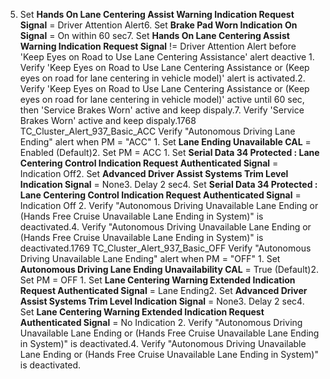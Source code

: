 5. Set **Hands On Lane Centering Assist Warning Indication Request Signal** = Driver Attention Alert6. Set **Brake Pad Worn Indication On Signal** = On within 60 sec7. Set **Hands On Lane Centering Assist Warning Indication Request Signal** != Driver Attention Alert before 'Keep Eyes on Road to Use Lane Centering Assistance' alert deactive 1. Verify 'Keep Eyes on Road to Use Lane Centering Assistance or (Keep eyes on road for lane centering in vehicle model)' alert is activated.2. Verify 'Keep Eyes on Road to Use Lane Centering Assistance or (Keep eyes on road for lane centering in vehicle model)' active until 60 sec, then 'Service Brakes Worn' active and keep dispaly.7. Verify 'Service Brakes Worn' active and keep dispaly.1768 TC_Cluster_Alert_937_Basic_ACC Verify "Autonomous Driving Lane Ending" alert when PM = "ACC" 1. Set **Lane Ending Unavailable CAL** = Enabled (Default)2. Set PM = ACC 1. Set **Serial Data 34 Protected : Lane Centering Control Indication Request Authenticated Signal** = Indication Off2. Set **Advanced Driver Assist Systems Trim Level Indication Signal** = None3. Delay 2 sec4. Set **Serial Data 34 Protected : Lane Centering Control Indication Request Authenticated Signal** = Indication Off 2. Verify "Autonomous Driving Unavailable Lane Ending or (Hands Free Cruise Unavailable Lane Ending in System)" is deactivated.4. Verify "Autonomous Driving Unavailable Lane Ending or (Hands Free Cruise Unavailable Lane Ending in System)" is deactivated.1769 TC_Cluster_Alert_937_Basic_OFF Verify "Autonomous Driving Unavailable Lane Ending" alert when PM = "OFF" 1. Set **Autonomous Driving Lane Ending Unavailability CAL** = True (Default)2. Set PM = OFF 1. Set **Lane Centering Warning Extended Indication Request Authenticated Signal** = Lane Ending2. Set **Advanced Driver Assist Systems Trim Level Indication Signal** = None3. Delay 2 sec4. Set **Lane Centering Warning Extended Indication Request Authenticated Signal** = No Indication 2. Verify "Autonomous Driving Unavailable Lane Ending or (Hands Free Cruise Unavailable Lane Ending in System)" is deactivated.4. Verify "Autonomous Driving Unavailable Lane Ending or (Hands Free Cruise Unavailable Lane Ending in System)" is deactivated.
